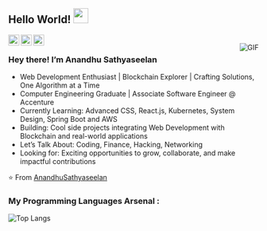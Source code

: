 
## Hello World! <img src="https://raw.githubusercontent.com/iampavangandhi/iampavangandhi/master/gifs/Hi.gif" width="30px"></h2>

<a href="https://twitter.com/AnandhuSathya1">
  <img align="left" alt="Anandhu's Twitter" width="22px" src="https://cdn.jsdelivr.net/npm/simple-icons@v3/icons/twitter.svg" />
</a>
<a href="https://www.linkedin.com/in/anandhu-sathyaseelan-971288226/">
  <img align="left" alt="Anandhu's Linkdein" width="22px" src="https://cdn.jsdelivr.net/npm/simple-icons@v3/icons/linkedin.svg" />
</a>
<a href="https://github.com/EncodedLogic">
  <img align="left" alt="Anandhu's Github" width="22px" src="https://cdn.jsdelivr.net/npm/simple-icons@v3/icons/github.svg" />
</a>
<br/>
<img align="right" alt="GIF" src="https://media.giphy.com/media/13HgwGsXF0aiGY/giphy.gif" />

### Hey there! I’m Anandhu Sathyaseelan
- Web Development Enthusiast | Blockchain Explorer | Crafting Solutions, One Algorithm at a Time
- Computer Engineering Graduate | Associate Software Engineer @ Accenture
- Currently Learning: Advanced CSS, React.js, Kubernetes, System Design, Spring Boot and AWS
- Building: Cool side projects integrating Web Development with Blockchain and real-world applications
- Let’s Talk About: Coding, Finance, Hacking, Networking
- Looking for: Exciting opportunities to grow, collaborate, and make impactful contributions

⭐️ From [AnandhuSathyaseelan](https://github.com/EncodedLogic)

### My Programming Languages Arsenal :

![Top Langs](https://github-readme-stats.vercel.app/api/top-langs/?username=EncodedLogic&langs_count=8&theme=dark)


